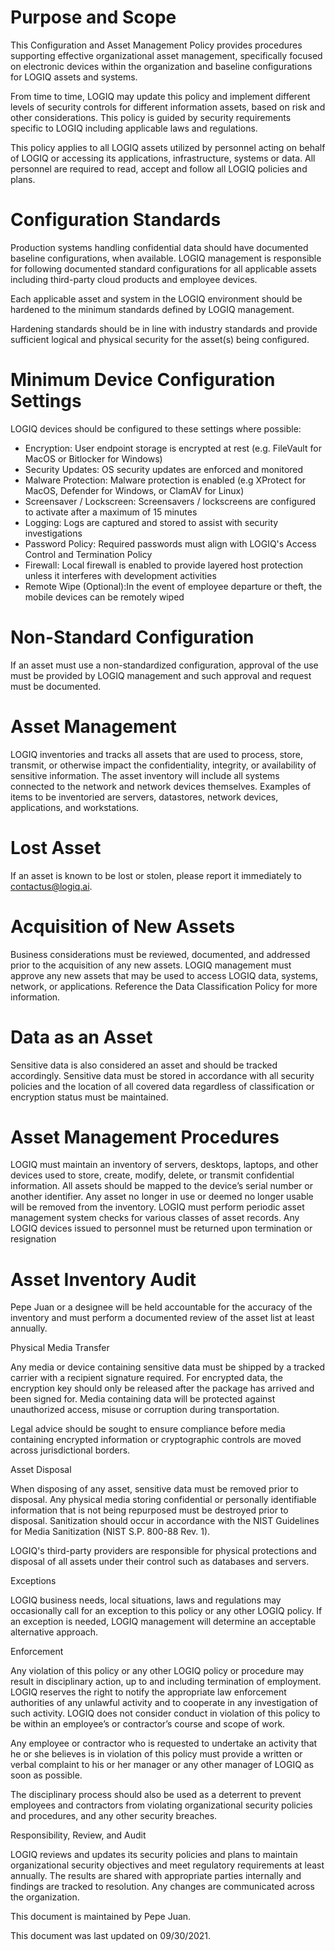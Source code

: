 # Purpose and Scope


This Configuration and Asset Management Policy provides procedures supporting effective organizational asset management, specifically focused on electronic devices within the organization and baseline configurations for LOGIQ assets and systems. 



From time to time, LOGIQ may update this policy and implement different levels of security controls for different information assets, based on risk and other considerations. This policy is guided by security requirements specific to LOGIQ including applicable laws and regulations.



This policy applies to all LOGIQ assets utilized by personnel acting on behalf of LOGIQ or accessing its applications, infrastructure, systems or data. All personnel are required to read, accept and follow all LOGIQ policies and plans.


# Configuration Standards


Production systems handling confidential data should have documented baseline configurations, when available. LOGIQ management is responsible for following documented standard configurations for all applicable assets including third-party cloud products and employee devices.



Each applicable asset and system in the LOGIQ environment should be hardened to the minimum standards defined by LOGIQ management.



Hardening standards should be in line with industry standards and provide sufficient logical and physical security for the asset(s) being configured.


# Minimum Device Configuration Settings


LOGIQ devices should be configured to these settings where possible:



- Encryption: User endpoint storage is encrypted at rest (e.g. FileVault for MacOS or Bitlocker for Windows)
- Security Updates: OS security updates are enforced and monitored
- Malware Protection: Malware protection is enabled (e.g XProtect for MacOS, Defender for Windows, or ClamAV for Linux)
- Screensaver / Lockscreen: Screensavers / lockscreens are configured to activate after a maximum of 15 minutes
- Logging: Logs are captured and stored to assist with security investigations
- Password Policy: Required passwords must align with LOGIQ's Access Control and Termination Policy
- Firewall: Local firewall is enabled to provide layered host protection unless it interferes with development activities
- Remote Wipe (Optional):In the event of employee departure or theft, the mobile devices can be remotely wiped

# Non-Standard Configuration


If an asset must use a non-standardized configuration, approval of the use must be provided by LOGIQ management and such approval and request must be documented.


# Asset Management


LOGIQ inventories and tracks all assets that are used to process, store, transmit, or otherwise impact the confidentiality, integrity, or availability of sensitive information. The asset inventory will include all systems connected to the network and network devices themselves. Examples of items to be inventoried are servers, datastores, network devices, applications, and workstations.


# Lost Asset


If an asset is known to be lost or stolen, please report it immediately to contactus@logiq.ai.


# Acquisition of New Assets 


Business considerations must be reviewed, documented, and addressed prior to the acquisition of any new assets. LOGIQ management must approve any new assets that may be used to access LOGIQ data, systems, network, or applications. Reference the Data Classification Policy for more information.


# Data as an Asset


Sensitive data is also considered an asset and should be tracked accordingly. Sensitive data must be stored in accordance with all security policies and the location of all covered data regardless of classification or encryption status must be maintained.


# Asset Management Procedures


LOGIQ must maintain an inventory of servers, desktops, laptops, and other devices used to store, create, modify, delete, or transmit confidential information.
All assets should be mapped to the device’s serial number or another identifier.
Any asset no longer in use or deemed no longer usable will be removed from the inventory. 
LOGIQ must perform periodic asset management system checks for various classes of asset records. 
Any LOGIQ devices issued to personnel must be returned upon termination or resignation

# Asset Inventory Audit


Pepe Juan or a designee will be held accountable for the accuracy of the inventory and must perform a documented review of the asset list at least annually.



Physical Media Transfer


Any media or device containing sensitive data must be shipped by a tracked carrier with a recipient signature required. For encrypted data, the encryption key should only be released after the package has arrived and been signed for. Media containing data will be protected against unauthorized access, misuse or corruption during transportation.



Legal advice should be sought to ensure compliance before media containing encrypted information or cryptographic controls are moved across jurisdictional borders.


Asset Disposal


When disposing of any asset, sensitive data must be removed prior to disposal. Any physical media storing confidential or personally identifiable information that is not being repurposed must be destroyed prior to disposal. Sanitization should occur in accordance with the NIST Guidelines for Media Sanitization (NIST S.P. 800-88 Rev. 1).



LOGIQ's third-party providers are responsible for physical protections and disposal of all assets under their control such as databases and servers.


Exceptions


LOGIQ business needs, local situations, laws and regulations may occasionally call for an exception to this policy or any other LOGIQ policy. If an exception is needed, LOGIQ management will determine an acceptable alternative approach. 


Enforcement


Any violation of this policy or any other LOGIQ policy or procedure may result in disciplinary action, up to and including termination of employment. LOGIQ reserves the right to notify the appropriate law enforcement authorities of any unlawful activity and to cooperate in any investigation of such activity. LOGIQ does not consider conduct in violation of this policy to be within an employee’s or contractor’s course and scope of work.



Any employee or contractor who is requested to undertake an activity that he or she believes is in violation of this policy must provide a written or verbal complaint to his or her manager or any other manager of LOGIQ as soon as possible. 



The disciplinary process should also be used as a deterrent to prevent employees and contractors from violating organizational security policies and procedures, and any other security breaches.


Responsibility, Review, and Audit


LOGIQ reviews and updates its security policies and plans to maintain organizational security objectives and meet regulatory requirements at least annually. The results are shared with appropriate parties internally and findings are tracked to resolution. Any changes are communicated across the organization.



This document is maintained by Pepe Juan.



This document was last updated on 09/30/2021.